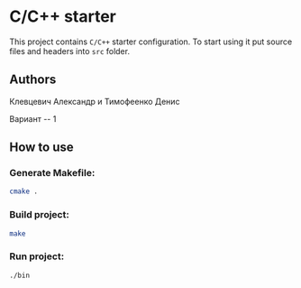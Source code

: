 # C/C++ starter

This project contains `C/C++` starter configuration.
To start using it put source files and headers into `src` folder.

## Authors
Клевцевич Александр и Тимофеенко Денис

Вариант -- 1

## How to use

### Generate Makefile:
```bash
cmake .
```
### Build project:
```bash
make
```

### Run project:
```bash
./bin
```
